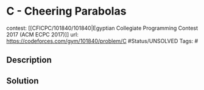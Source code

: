 # C - Cheering Parabolas

contest: [[CFICPC/101840/101840|Egyptian Collegiate Programming Contest 2017 (ACM ECPC 2017)]]
url: https://codeforces.com/gym/101840/problem/C
#Status/UNSOLVED
Tags: #

## Description

## Solution

